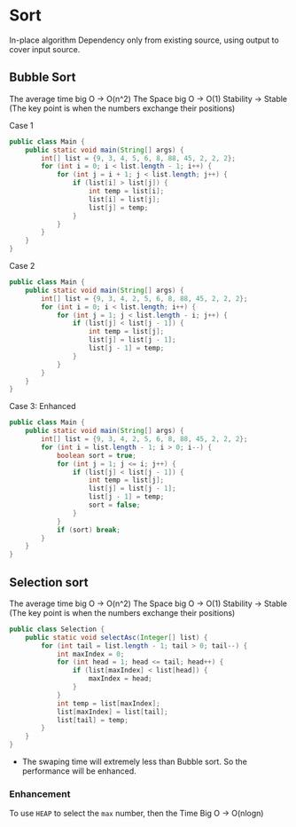 # Sort

In-place algorithm
Dependency only from existing source, using output to cover input source.

## Bubble Sort

The average time big O -> O(n^2)
The Space big O -> O(1)
Stability -> Stable (The key point is when the numbers exchange their positions)

Case 1

```java
public class Main {
    public static void main(String[] args) {
        int[] list = {9, 3, 4, 5, 6, 8, 88, 45, 2, 2, 2};
        for (int i = 0; i < list.length - 1; i++) {
            for (int j = i + 1; j < list.length; j++) {
                if (list[i] > list[j]) {
                    int temp = list[i];
                    list[i] = list[j];
                    list[j] = temp;
                }
            }
        }
    }
}
```

Case 2

```java
public class Main {
    public static void main(String[] args) {
        int[] list = {9, 3, 4, 2, 5, 6, 8, 88, 45, 2, 2, 2};
        for (int i = 0; i < list.length; i++) {
            for (int j = 1; j < list.length - i; j++) {
                if (list[j] < list[j - 1]) {
                    int temp = list[j];
                    list[j] = list[j - 1];
                    list[j - 1] = temp;
                }
            }
        }
    }
}
```

Case 3: Enhanced

```java
public class Main {
    public static void main(String[] args) {
        int[] list = {9, 3, 4, 2, 5, 6, 8, 88, 45, 2, 2, 2};
        for (int i = list.length - 1; i > 0; i--) {
            boolean sort = true;
            for (int j = 1; j <= i; j++) {
                if (list[j] < list[j - 1]) {
                    int temp = list[j];
                    list[j] = list[j - 1];
                    list[j - 1] = temp;
                    sort = false;
                }
            }
            if (sort) break;
        }
    }
}
```

## Selection sort

The average time big O -> O(n^2)
The Space big O -> O(1)
Stability -> Stable (The key point is when the numbers exchange their positions)

```java
public class Selection {
    public static void selectAsc(Integer[] list) {
        for (int tail = list.length - 1; tail > 0; tail--) {
            int maxIndex = 0;
            for (int head = 1; head <= tail; head++) {
                if (list[maxIndex] < list[head]) {
                    maxIndex = head;
                }
            }
            int temp = list[maxIndex];
            list[maxIndex] = list[tail];
            list[tail] = temp;
        }
    }
}
```

- The swaping time will extremely less than Bubble sort. So the performance will be enhanced.

### Enhancement

To use `HEAP` to select the `max` number, then the Time Big O -> O(nlogn)

